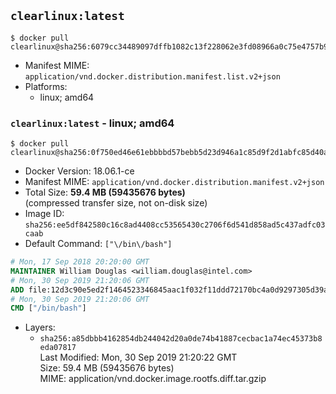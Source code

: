 ## `clearlinux:latest`

```console
$ docker pull clearlinux@sha256:6079cc34489097dffb1082c13f228062e3fd08966a0c75e4757b95401cb86037
```

-	Manifest MIME: `application/vnd.docker.distribution.manifest.list.v2+json`
-	Platforms:
	-	linux; amd64

### `clearlinux:latest` - linux; amd64

```console
$ docker pull clearlinux@sha256:0f750ed46e61ebbbbd57bebb5d23d946a1c85d9f2d1abfc85d40a71188a32660
```

-	Docker Version: 18.06.1-ce
-	Manifest MIME: `application/vnd.docker.distribution.manifest.v2+json`
-	Total Size: **59.4 MB (59435676 bytes)**  
	(compressed transfer size, not on-disk size)
-	Image ID: `sha256:ee5df842580c16c8ad4408cc53565430c2706f6d541d858ad5c437adfc03caab`
-	Default Command: `["\/bin\/bash"]`

```dockerfile
# Mon, 17 Sep 2018 20:20:00 GMT
MAINTAINER William Douglas <william.douglas@intel.com>
# Mon, 30 Sep 2019 21:20:06 GMT
ADD file:12d3c90e5ed2f1464523346845aac1f032f11ddd72170bc4a0d9297305d39acc in / 
# Mon, 30 Sep 2019 21:20:06 GMT
CMD ["/bin/bash"]
```

-	Layers:
	-	`sha256:a85dbbb4162854db244042d20a0de74b41887cecbac1a74ec45373b8eda07817`  
		Last Modified: Mon, 30 Sep 2019 21:20:22 GMT  
		Size: 59.4 MB (59435676 bytes)  
		MIME: application/vnd.docker.image.rootfs.diff.tar.gzip
